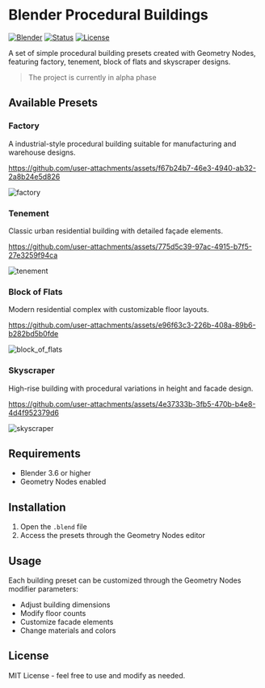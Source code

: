 # Blender Procedural Buildings

[![Blender](https://img.shields.io/badge/Blender-3.6-orange.svg)](https://www.blender.org/)
[![Status](https://img.shields.io/badge/Status-Alpha-yellow.svg)]()
[![License](https://img.shields.io/badge/License-MIT-blue.svg)](https://opensource.org/licenses/MIT)

A set of simple procedural building presets created with Geometry Nodes,
featuring factory, tenement, block of flats and skyscraper designs.

> The project is currently in alpha phase


## Available Presets

### Factory
A industrial-style procedural building suitable for manufacturing and warehouse designs.

https://github.com/user-attachments/assets/f67b24b7-46e3-4940-ab32-2a8b24e5d826

![factory](https://github.com/user-attachments/assets/8361b263-9081-473e-9e49-c98cc106c017)

### Tenement
Classic urban residential building with detailed façade elements.

https://github.com/user-attachments/assets/775d5c39-97ac-4915-b7f5-27e3259f94ca

![tenement](https://github.com/user-attachments/assets/cb3f9a10-9104-467e-9777-2e1fc9bdd476)

### Block of Flats
Modern residential complex with customizable floor layouts.

https://github.com/user-attachments/assets/e96f63c3-226b-408a-89b6-b282bd5b0fde

![block_of_flats](https://github.com/user-attachments/assets/b0cdad20-e93b-48c5-accf-ecefa106c4ff)

### Skyscraper
High-rise building with procedural variations in height and facade design.

https://github.com/user-attachments/assets/4e37333b-3fb5-470b-b4e8-4d4f952379d6

![skyscraper](https://github.com/user-attachments/assets/568e2612-c32e-4ef4-8c56-8d40cdc6fa57)

## Requirements

- Blender 3.6 or higher
- Geometry Nodes enabled

## Installation

1. Open the `.blend` file
2. Access the presets through the Geometry Nodes editor

## Usage

Each building preset can be customized through the Geometry Nodes modifier parameters:

- Adjust building dimensions
- Modify floor counts
- Customize facade elements
- Change materials and colors

## License

MIT License - feel free to use and modify as needed.
